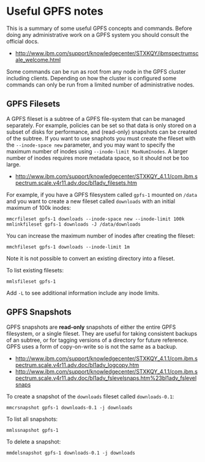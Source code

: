 Useful GPFS notes
=================

This is a summary of some useful GPFS concepts and commands.
Before doing any administrative work on a GPFS system you should consult the official docs.
- http://www.ibm.com/support/knowledgecenter/STXKQY/ibmspectrumscale_welcome.html

Some commands can be run as root from any node in the GPFS cluster including clients.
Depending on how the cluster is configured some commands can only be run from a limited number of administrative nodes.


GPFS Filesets
-------------

A GPFS fileset is a subtree of a GPFS file-system that can be managed separately.
For example, policies can be set so that data is only stored on a subset of disks for performance, and (read-only) snapshots can be created of the subtree.
If you want to use snaphots you must create the fileset with the `--inode-space new` parameter, and you may want to specify the maximum number of inodes using `‐‐inode‐limit MaxNumInodes`.
A larger number of inodes requires more metadata space, so it should not be too large.
- http://www.ibm.com/support/knowledgecenter/STXKQY_4.1.1/com.ibm.spectrum.scale.v4r11.adv.doc/bl1adv_filesets.htm

For example, if you have a GPFS filesystem called `gpfs-1` mounted on `/data` and you want to create a new fileset called `downloads` with an initial maximum of 100k inodes:

    mmcrfileset gpfs-1 downloads --inode-space new ‐‐inode‐limit 100k
    mmlinkfileset gpfs-1 downloads -J /data/downloads

You can increase the maximum number of inodes after creating the fileset:

    mmchfileset gpfs-1 downloads ‐‐inode‐limit 1m

Note it is not possible to convert an existing directory into a fileset.

To list existing filesets:

    mmlsfileset gpfs-1

Add `-L` to see additional information include any inode limits.


GPFS Snapshots
--------------

GPFS snapshots are **read-only** snapshots of either the entire GPFS filesystem, or a single fileset.
They are useful for taking consistent backups of an subtree, or for tagging versions of a directory for future reference.
GPFS uses a form of copy-on-write so is not the same as a backup.
- http://www.ibm.com/support/knowledgecenter/STXKQY_4.1.1/com.ibm.spectrum.scale.v4r11.adv.doc/bl1adv_logcopy.htm
- http://www.ibm.com/support/knowledgecenter/STXKQY_4.1.1/com.ibm.spectrum.scale.v4r11.adv.doc/bl1adv_fslevelsnaps.htm%23bl1adv_fslevelsnaps

To create a snapshot of the `downloads` fileset called `downloads-0.1`:

    mmcrsnapshot gpfs-1 downloads-0.1 -j downloads

To list all snapshots:

    mmlssnapshot gpfs-1

To delete a snapshot:

    mmdelsnapshot gpfs-1 downloads-0.1 -j downloads
